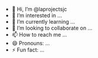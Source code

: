 - 👋 Hi, I’m @laprojectsjc
- 👀 I’m interested in ...
- 🌱 I’m currently learning ...
- 💞️ I’m looking to collaborate on ...
- 📫 How to reach me ...
- 😄 Pronouns: ...
- ⚡ Fun fact: ...

<!---
laprojectsjc/laprojectsjc is a ✨ special ✨ repository because its `README.md` (this file) appears on your GitHub profile.
You can click the Preview link to take a look at your changes.
--->
